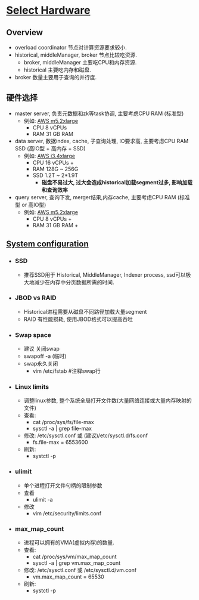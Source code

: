 # [Select Hardware](https://druid.apache.org/docs/latest/tutorials/cluster.html#select-hardware)
## Overview
- overload coordinator 节点对计算资源要求较小.
- historical, middleManager, broker 节点比较吃资源.
    - broker, middleManager 主要吃CPU和内存资源.
    - historical 主要吃内存和磁盘.
- broker 数量主要用于查询的并行度.
## 硬件选择
- master server, 负责元数据和zk等task协调, 主要考虑CPU RAM (标准型)
    - 例如: [AWS m5.2xlarge](https://aws.amazon.com/ec2/instance-types/m5/)
        - CPU 8 vCPUs
        - RAM 31 GB RAM
- data server, 数据index, cache, 子查询处理, IO要求高, 主要考虑CPU RAM SSD (高IO型 + 高内存 + SSD)
    - 例如:  [AWS i3.4xlarge](https://aws.amazon.com/ec2/instance-types/i3/)
        - CPU 16 vCPUs +
        - RAM 128G ~ 256G
        - SSD 1.2T ~ 2*1.9T 
            - **磁盘不易过大, 过大会造成historical加载segment过多, 影响加载和查询效率**
- query server, 查询下发, merger结果,内存cache, 主要考虑CPU RAM (标准型 or 高IO型)
    - 例如: [AWS m5.2xlarge](https://aws.amazon.com/ec2/instance-types/m5/)
        - CPU 8 vCPUs +
        - RAM 31 GB RAM +
## [System configuration](https://druid.apache.org/docs/latest/operations/basic-cluster-tuning.html#system-configuration)
- ### SSD
    - 推荐SSD用于 Historical, MiddleManager, Indexer process, ssd可以极大地减少在内存中分页数据所需的时间.
- ### JBOD vs RAID
    - Historical进程需要从磁盘不同路径加载大量segment
    - RAID 有性能损耗, 使用JBOD格式可以提高吞吐
- ### Swap space
    - 建议 关闭swap
    - swapoff -a (临时)
    - swap永久关闭
        - vim /etc/fstab #注释swap行
- ### Linux limits
    - 调整linux参数, 整个系统全局打开文件数(大量网络连接或大量内存映射的文件)
    - 查看: 
        - cat /proc/sys/fs/file-max
        - sysctl -a | grep file-max
    - 修改: /etc/sysctl.conf 或 (建议)/etc/sysctl.d/fs.conf
        - fs.file-max = 6553600
    -  刷新: 
        - systctl -p
- ### ulimit
    - 单个进程打开文件句柄的限制参数
    - 查看
        - ulimit -a
    - 修改
        - vim /etc/security/limits.conf
- ### max_map_count
    - 进程可以拥有的VMA(虚拟内存)的数量.
    - 查看:
        - cat /proc/sys/vm/max_map_count 
        - sysctl -a | grep vm.max_map_count
    - 修改: /etc/sysctl.conf 或 /etc/sysctl.d/vm.conf
        - vm.max_map_count = 65530
    -  刷新: 
        - systctl -p
    
